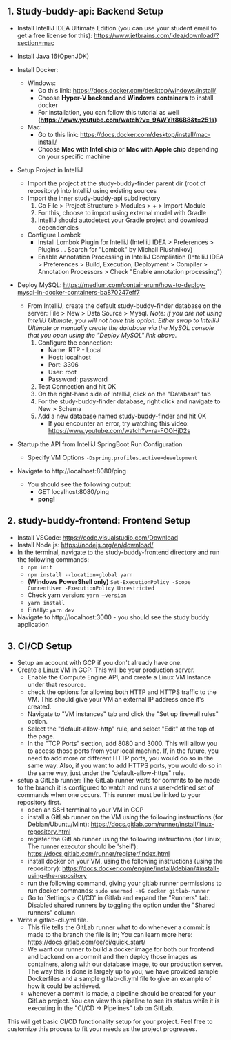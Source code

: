 ## 1. Study-buddy-api: Backend Setup

 - Install IntelliJ IDEA Ultimate Edition (you can use your student email to get a free license for this): https://www.jetbrains.com/idea/download/?section=mac
 - Install Java 16(OpenJDK)
 - Install Docker:
   - Windows:
     - Go this link: https://docs.docker.com/desktop/windows/install/
     - Choose **Hyper-V backend and Windows containers** to install docker
     - For installation, you can follow this tutorial as well
			  **(https://www.youtube.com/watch?v=_9AWYlt86B8&t=251s)**
   - Mac:
     - Go to this link: https://docs.docker.com/desktop/install/mac-install/
     - Choose **Mac with Intel chip** or **Mac with Apple chip** depending on your specific machine

 - Setup Project in IntelliJ
   - Import the project at the study-buddy-finder parent dir (root of repository) into IntelliJ using existing sources
   - Import the inner study-buddy-api subdirectory
     1. Go File > Project Structure > Modules > + > Import Module
     2. For this, choose to import using external model with Gradle
     3. IntelliJ should autodetect your Gradle project and download dependencies
   - Configure Lombok
     - Install Lombok Plugin for IntelliJ (IntelliJ IDEA > Preferences > Plugins ... Search for "Lombok" by Michail Plushnikov)
     - Enable Annotation Processing in IntelliJ Compliation (IntelliJ IDEA > Preferences > Build, Execution, Deployment > Compiler > Annotation Processors > Check "Enable annotation processing")
 - Deploy MySQL: https://medium.com/containerum/how-to-deploy-mysql-in-docker-containers-ba870247eff7
   - From IntelliJ, create the default study-buddy-finder database on the server: File > New > Data Source > Mysql. _Note: if you are not using IntelliJ Ultimate, you will not have this option. Either swap to IntelliJ Ultimate or manually create the database via the MySQL console that you open using the "Deploy MySQL" link above._
     1. Configure the connection:
        - Name: RTP - Local
        - Host: localhost
        - Port: 3306
        - User: root
        - Password: password
     2. Test Connection and hit OK
     3. On the right-hand side of IntelliJ, click on the "Database" tab
     4. For the study-buddy-finder database, right click and navigate to New > Schema
     5. Add a new database named study-buddy-finder and hit OK
        - If you encounter an error, try watching this video: https://www.youtube.com/watch?v=ra-FOOHjD2s
 - Startup the API from IntelliJ SpringBoot Run Configuration
   - Specify VM Options
     `-Dspring.profiles.active=development`
 - Navigate to http://localhost:8080/ping
   - You should see the following output:
     - GET localhost:8080/ping
     - **pong!**

## 2. study-buddy-frontend: Frontend Setup

 - Install VSCode: https://code.visualstudio.com/Download
 - Install Node.js: https://nodejs.org/en/download/
 - In the terminal, navigate to the study-buddy-frontend directory and run the following commands:
   - `npm init`
   - `npm install --location=global yarn`
   - **(Windows PowerShell only)** `Set-ExecutionPolicy -Scope CurrentUser -ExecutionPolicy Unrestricted`
   - Check yarn version: `yarn –version`
   - `yarn install`
   - Finally: `yarn dev`
 - Navigate to http://localhost:3000 - you should see the study buddy application

## 3. CI/CD Setup

 - Setup an account with GCP if you don't already have one.
 - Create a Linux VM in GCP: This will be your production server.
   - Enable the Compute Engine API, and create a Linux VM Instance under that resource.
   - check the options for allowing both HTTP and HTTPS traffic to the VM. This should give your VM an external IP address once it's created.
   - Navigate to "VM instances" tab and click the "Set up firewall rules" option.
   - Select the "default-allow-http" rule, and select "Edit" at the top of the page.
   - In the "TCP Ports" section, add 8080 and 3000. This will allow you to access those ports from your local machine. If, in the future, you need to add more or different HTTP ports, you would do so in the same way. Also, if you want to add HTTPS ports, you would do so in the same way, just under the "default-allow-https" rule.
 - setup a GitLab runner: The GitLab runner waits for commits to be made to the branch it is configured to watch and runs a user-defined set of commands when one occurs. This runner must be linked to your repository first.
   - open an SSH terminal to your VM in GCP
   - install a GitLab runner on the VM using the following instructions (for Debian/Ubuntu/Mint): https://docs.gitlab.com/runner/install/linux-repository.html 
   - register the GitLab runner using the following instructions (for Linux; The runner executor should be 'shell'): https://docs.gitlab.com/runner/register/index.html 
   - install docker on your VM, using the following instructions (using the repository): https://docs.docker.com/engine/install/debian/#install-using-the-repository 
   - run the following command, giving your gitlab runner permissions to run docker commands: `sudo usermod -aG docker gitlab-runner` 
   - Go to 'Settings > CI/CD' in Gitlab and expand the "Runners" tab. Disabled shared runners by toggling the option under the "Shared runners" column
 - Write a gitlab-cli.yml file.
   - This file tells the GitLab runner what to do whenever a commit is made to the branch the file is in; You can learn more here: https://docs.gitlab.com/ee/ci/quick_start/
   - We want our runner to build a docker image for both our frontend and backend on a commit and then deploy those images as containers, along with our database image, to our production server. The way this is done is largely up to you; we have provided sample Dockerfiles and a sample gitlab-cli.yml file to give an example of how it could be achieved.
   - whenever a commit is made, a pipeline should be created for your GitLab project. You can view this pipeline to see its status while it is executing in the "CI/CD -> Pipelines" tab on GitLab.

This will get basic CI/CD functionality setup for your project. Feel free to customize this process to fit your needs as the project progresses.
